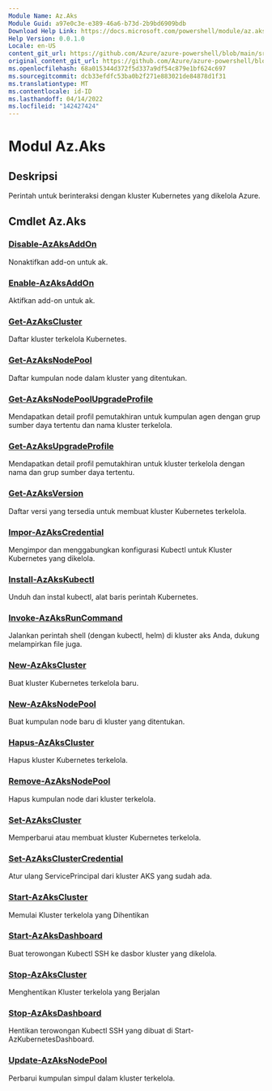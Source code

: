 ```yaml
---
Module Name: Az.Aks
Module Guid: a97e0c3e-e389-46a6-b73d-2b9bd6909bdb
Download Help Link: https://docs.microsoft.com/powershell/module/az.aks
Help Version: 0.0.1.0
Locale: en-US
content_git_url: https://github.com/Azure/azure-powershell/blob/main/src/Aks/Aks/help/Az.Aks.md
original_content_git_url: https://github.com/Azure/azure-powershell/blob/main/src/Aks/Aks/help/Az.Aks.md
ms.openlocfilehash: 68a015344d372f5d337a9df54c879e1bf624c697
ms.sourcegitcommit: dcb33efdfc53ba0b2f271e883021de84878d1f31
ms.translationtype: MT
ms.contentlocale: id-ID
ms.lasthandoff: 04/14/2022
ms.locfileid: "142427424"
---
```

# Modul Az.Aks
## Deskripsi
Perintah untuk berinteraksi dengan kluster Kubernetes yang dikelola Azure.

## Cmdlet Az.Aks
### [Disable-AzAksAddOn](Disable-AzAksAddOn.md)
Nonaktifkan add-on untuk ak.

### [Enable-AzAksAddOn](Enable-AzAksAddOn.md)
Aktifkan add-on untuk ak.

### [Get-AzAksCluster](Get-AzAksCluster.md)
Daftar kluster terkelola Kubernetes.

### [Get-AzAksNodePool](Get-AzAksNodePool.md)
Daftar kumpulan node dalam kluster yang ditentukan.

### [Get-AzAksNodePoolUpgradeProfile](Get-AzAksNodePoolUpgradeProfile.md)
Mendapatkan detail profil pemutakhiran untuk kumpulan agen dengan grup sumber daya tertentu dan nama kluster terkelola.

### [Get-AzAksUpgradeProfile](Get-AzAksUpgradeProfile.md)
Mendapatkan detail profil pemutakhiran untuk kluster terkelola dengan nama dan grup sumber daya tertentu.

### [Get-AzAksVersion](Get-AzAksVersion.md)
Daftar versi yang tersedia untuk membuat kluster Kubernetes terkelola.

### [Impor-AzAksCredential](Import-AzAksCredential.md)
Mengimpor dan menggabungkan konfigurasi Kubectl untuk Kluster Kubernetes yang dikelola.

### [Install-AzAksKubectl](Install-AzAksKubectl.md)
Unduh dan instal kubectl, alat baris perintah Kubernetes.

### [Invoke-AzAksRunCommand](Invoke-AzAksRunCommand.md)
Jalankan perintah shell (dengan kubectl, helm) di kluster aks Anda, dukung melampirkan file juga.

### [New-AzAksCluster](New-AzAksCluster.md)
Buat kluster Kubernetes terkelola baru.

### [New-AzAksNodePool](New-AzAksNodePool.md)
Buat kumpulan node baru di kluster yang ditentukan.

### [Hapus-AzAksCluster](Remove-AzAksCluster.md)
Hapus kluster Kubernetes terkelola.

### [Remove-AzAksNodePool](Remove-AzAksNodePool.md)
Hapus kumpulan node dari kluster terkelola.

### [Set-AzAksCluster](Set-AzAksCluster.md)
Memperbarui atau membuat kluster Kubernetes terkelola.

### [Set-AzAksClusterCredential](Set-AzAksClusterCredential.md)
Atur ulang ServicePrincipal dari kluster AKS yang sudah ada.

### [Start-AzAksCluster](Start-AzAksCluster.md)
Memulai Kluster terkelola yang Dihentikan

### [Start-AzAksDashboard](Start-AzAksDashboard.md)
Buat terowongan Kubectl SSH ke dasbor kluster yang dikelola.

### [Stop-AzAksCluster](Stop-AzAksCluster.md)
Menghentikan Kluster terkelola yang Berjalan

### [Stop-AzAksDashboard](Stop-AzAksDashboard.md)
Hentikan terowongan Kubectl SSH yang dibuat di Start-AzKubernetesDashboard.

### [Update-AzAksNodePool](Update-AzAksNodePool.md)
Perbarui kumpulan simpul dalam kluster terkelola.

